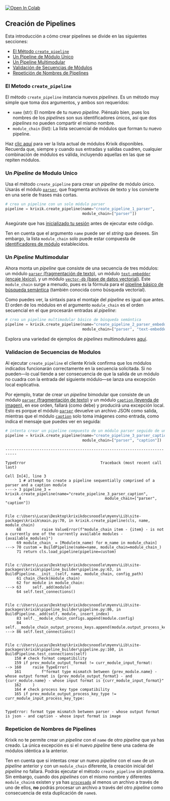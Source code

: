 <a href="https://colab.research.google.com/github/krixik-ai/krixik-docs/blob/main/docs/system/pipeline_creation/create_pipeline.ipynb" target="_parent"><img src="https://colab.research.google.com/assets/colab-badge.svg" alt="Open In Colab"/></a>

## Creación de Pipelines

Esta introducción a cómo crear pipelines se divide en las siguientes secciones:

- [El Método `create_pipeline`](#el-metodo-create_pipeline)
- [Un Pipeline de Módulo Único](#un-pipeline-de-modulo-unico)
- [Un Pipeline Multimodular](#un-pipeline-multimodular)
- [Validación de Secuencias de Módulos](#validacion-de-secuencias-de-modulos)
- [Repetición de Nombres de Pipelines](#repeticion-de-nombres-de-pipelines)

### El Metodo `create_pipeline`

El método `create_pipeline` instancia nuevos *pipelines*. Es un método muy simple que toma dos argumentos, y ambos son requeridos:

- `name` (str): El nombre de tu nuevo *pipeline*. Piénsalo bien, pues los nombres de los *pipelines* son sus identificadores únicos, así que dos *pipelines* no pueden compartir el mismo nombre.
- `module_chain` (list): La lista secuencial de módulos que forman tu nuevo pipeline.

Haz [clic aquí](../../modulos/introduccion_modulos.md) para ver la lista actual de módulos Krixik disponibles. Recuerda que, siempre y cuando sus entradas y salidas cuadren, cualquier combinación de módulos es válida, incluyendo aquellas en las que se repiten módulos.

### Un *Pipeline* de Modulo Unico

Usa el método `create_pipeline` para crear un *pipeline* de módulo único. Usarás el módulo [`parser`](../../modulos/modulos_de_funciones_de_apoyo/modulo_parser_fragmentacion.md), que fragmenta archivos de texto y los convierte en una serie de frases más cortas.


```python
# crea un pipeline con un solo módulo parser
pipeline = krixik.create_pipeline(name="create_pipeline_1_parser",
                                  module_chain=["parser"])
```

Asegúrate que has [inicializado tu sesión](../inicializacion/inicializacion_y_autenticacion.md  ) antes de ejecutar este código.

Ten en cuenta que el argumento `name` puede ser el *string* que desees. Sin embargo, la lista `module_chain` solo puede estar compuesta de [identificadores de módulo](../metodos_de_conveniencia/metodos_de_conveniencia.md#ve-todos-los-modulos-disponibles-con-la-propiedad-available_modules) establecidos.

### Un *Pipeline* Multimodular

Ahora monta un *pipeline* que consiste de una secuencia de tres módulos: un módulo [`parser` (fragmentación de texto)](../../modulos/modulos_de_funciones_de_apoyo/modulo_parser_fragmentacion.md), un módulo [`text-embedder` (encaje léxico)](../../modulos/modulos_ia/modulo_text-embedder_encaje_lexico.md), y un módulo [`vector-db` (base de datos vectorial)](../../modulos/modulos_de_bases_de_datos/modulo_vector-db_base_de_datos_vectorial.md). Este `module_chain` surge a menudo, pues es la fórmula para el [pipeline básico de búsqueda semántica](../../ejemplos/ejemplos_pipelines_de_busqueda/multi_busqueda_semantica_basica.md) (también conocida como búsqueda vectorial).

Como puedes ver, la sintaxis para el montaje del *pipeline* es igual que antes. El orden de los módulos en el argumento `module_chain` es el orden secuencial en el que procesarán entradas al *pipeline*:


```python
# crea un pipeline multimodular básico de búsqueda semántica
pipeline = krixik.create_pipeline(name="create_pipeline_2_parser_embedder_vector",
                                  module_chain=["parser", "text-embedder", "vector-db"])
```

Explora una variedad de ejemplos de *pipelines* multimodulares [aquí](../../ejemplos/introduccion_ejemplos_de_pipelines.md).

### Validacion de Secuencias de Modulos

Al ejecutar `create_pipeline` el cliente Krixik confirma que los módulos indicados funcionarán correctamente en la secuencia solicitada. Si no pueden—lo cual tiende a ser consecuencia de que la salida de un módulo no cuadra con la entrada del siguiente módulo—se lanza una excepción local explicativa.

Por ejemplo, tratar de crear un *pipeline* bimodular que consiste de un módulo [`parser` (fragmentación de texto)](../../modulos/modulos_de_funciones_de_apoyo/modulo_parser_fragmentacion.md) y un módulo [`caption` (leyenda de imagen)](../../modulos/modulos_ia/modulo_caption_leyenda_de_imagen.md), en ese orden, fallará (como debe) y producirá una excepción local. Esto es porque el módulo [`parser`](../../modulos/modulos_de_funciones_de_apoyo/modulo_parser_fragmentacion.md) devuelve un archivo JSON como salida, mientras que el módulo [`caption`](../../modulos/modulos_ia/modulo_caption_leyenda_de_imagen.md) solo toma imágenes como entrada, como indica el mensaje que puedes ver en seguida:


```python
# intenta crear un pipeline compuesto de un módulo parser seguido de un módulo caption
pipeline = krixik.create_pipeline(name="create_pipeline_3_parser_caption",
                                  module_chain=["parser", "caption"])
```


    ---------------------------------------------------------------------------

    TypeError                                 Traceback (most recent call last)

    Cell In[4], line 3
          1 # attempt to create a pipeline sequentially comprised of a parser and a caption module
    ----> 3 pipeline_3 = krixik.create_pipeline(name="create_pipeline_3_parser_caption",
          4                                     module_chain=["parser", "caption"])


    File c:\Users\Lucas\Desktop\krixikdocsnoodle\myenv\Lib\site-packages\krixik\main.py:70, in krixik.create_pipeline(cls, name, module_chain)
         68         raise ValueError(f"module_chain item - {item} - is not a currently one of the currently available modules -{available_modules}")
         69 module_chain_ = [Module(m_name) for m_name in module_chain]
    ---> 70 custom = BuildPipeline(name=name, module_chain=module_chain_)
         71 return cls.load_pipeline(pipeline=custom)


    File c:\Users\Lucas\Desktop\krixikdocsnoodle\myenv\Lib\site-packages\krixik\pipeline_builder\pipeline.py:63, in BuildPipeline.__init__(self, name, module_chain, config_path)
         61 chain_check(module_chain)
         62 for module in module_chain:
    ---> 63     self._add(module)
         64 self.test_connections()


    File c:\Users\Lucas\Desktop\krixikdocsnoodle\myenv\Lib\site-packages\krixik\pipeline_builder\pipeline.py:86, in BuildPipeline._add(self, module, insert_index)
         83 self.__module_chain_configs.append(module.config)
         84 self.__module_chain_output_process_keys.append(module.output_process_key)
    ---> 86 self.test_connections()


    File c:\Users\Lucas\Desktop\krixikdocsnoodle\myenv\Lib\site-packages\krixik\pipeline_builder\pipeline.py:160, in BuildPipeline.test_connections(self)
        158 # check format compatibility
        159 if prev_module_output_format != curr_module_input_format:
    --> 160     raise TypeError(
        161         f"format type mismatch between {prev_module.name} - whose output format is {prev_module_output_format} - and {curr_module.name} - whose input format is {curr_module_input_format}"
        162     )
        164 # check process key type compatibility
        165 if prev_module_output_process_key_type != curr_module_input_process_key_type:


    TypeError: format type mismatch between parser - whose output format is json - and caption - whose input format is image


### Repeticion de Nombres de Pipelines

Krixik no te permite crear un *pipeline* con el `name` de otro *pipeline* que ya has creado. La única excepción es si el nuevo *pipeline* tiene una cadena de módulos idéntica a la anterior.

Ten en cuenta que si intentas crear un nuevo *pipeline* con el `name` de un *pipeline* anterior y con un `module_chain` diferente, la creación inicial del *pipeline* no fallará. Podrás ejecutar el método `create_pipeline` sin problema. Sin embargo, cuando dos *pipelines* con el mismo nombre y diferentes `module_chain`s existen y ya has [`procesado`](../parametros_y_procesar_archivos_a_traves_de_pipelines/metodo_process_procesar.md) al menos un archivo a través de uno de ellos, **no** podrás procesar un archivo a través del otro *pipeline* como consecuencia de esta duplicación de `name`s.
